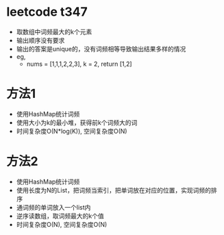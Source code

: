 # leetcode t347
- 取数组中词频最大的k个元素
- 输出顺序没有要求
- 输出的答案是unique的，没有词频相等导致输出结果多样的情况
- eg,
    - nums = [1,1,1,2,2,3], k = 2, return [1,2]
    
    
# 方法1    
- 使用HashMap统计词频
- 使用大小为k的最小堆，获得前k个词频大的词
- 时间复杂度O(N*log(K)), 空间复杂度O(N)

# 方法2
- 使用HashMap统计词频
- 使用长度为N的List<List>，把词频当索引，把单词放在对应的位置，实现词频的排序
- 通词频的单词放入一个list内
- 逆序读数组，取词频最大的k个值
- 时间复杂度O(N), 空间复杂度O(N)